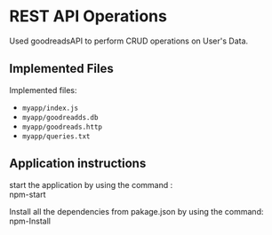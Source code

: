 
# REST API Operations

Used goodreadsAPI to perform CRUD operations on User's Data.
## Implemented Files

  Implemented files:
- `myapp/index.js`
- `myapp/goodreadds.db`
- `myapp/goodreads.http`
- `myapp/queries.txt`


## Application instructions 

start the application by using the command       :      
npm-start 

Install all the dependencies from pakage.json by using the command:  
npm-Install
